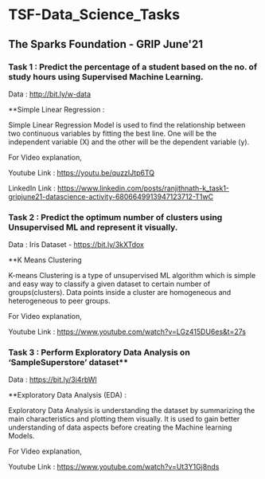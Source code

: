 # TSF-Data_Science_Tasks

## The Sparks Foundation - GRIP June'21

### Task 1 : Predict the percentage of a student based on the no. of study hours using Supervised Machine Learning.

Data : http://bit.ly/w-data

**Simple Linear Regression :

Simple Linear Regression Model is used to find the relationship between two continuous variables by fitting the best line. 
One will be the independent variable (X) and the other will be the dependent variable (y).

For Video explanation,

Youtube Link : https://youtu.be/quzzIJtp6TQ

LinkedIn Link : https://www.linkedin.com/posts/ranjithnath-k_task1-gripjune21-datascience-activity-6806649913947123712-T1wC

### Task 2 : Predict the optimum number of clusters using Unsupervised ML and represent it visually.

Data : Iris Dataset - https://bit.ly/3kXTdox

**K Means Clustering

K-means Clustering is a type of unsupervised ML algorithm which is simple and easy way to classify a given dataset to certain number of groups(clusters). Data points inside a cluster are homogeneous and heterogeneous to peer groups.

For Video explanation,

Youtube Link : https://www.youtube.com/watch?v=LGz415DU6es&t=27s

### Task 3 : Perform Exploratory Data Analysis on ‘SampleSuperstore’ dataset**

Data : https://bit.ly/3i4rbWl

**Exploratory Data Analysis (EDA) :

Exploratory Data Analysis is understanding the dataset by summarizing the main characteristics and plotting them visually. It is used to gain better understanding of data aspects before creating the Machine learning Models.

For Video explanation,

Youtube Link : https://www.youtube.com/watch?v=Ut3Y1Gj8nds
